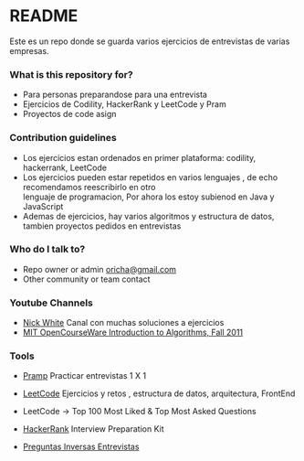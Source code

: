 # README #  
  
Este es un repo donde se guarda varios ejercicios de entrevistas de varias empresas.  
  
### What is this repository for? ###  
 * Para personas preparandose para una entrevista
* Ejercicios de Codility, HackerRank y LeetCode y Pram  
* Proyectos de code asign  
 
### Contribution guidelines ###  
  
* Los ejercicios estan ordenados en primer plataforma: codility, hackerrank, LeetCode  
* Los ejercicios pueden estar repetidos en varios lenguajes , de echo recomendamos reescribirlo en otro   
lenguaje de programacion, Por ahora los estoy subienod en Java y JavaScript  
* Ademas de ejercicios, hay varios algoritmos y estructura de datos, tambien proyectos pedidos en entrevistas  
  
###  Who do I talk to? ###  
* Repo owner or admin [oricha@gmail.com](oricha@gmail.com])  
* Other community or team contact  
  
###  Youtube Channels  
  
* [Nick White](https://www.youtube.com/channel/UC1fLEeYICmo3O9cUsqIi7HA/featured)      Canal con muchas soluciones a ejercicios  
* [MIT OpenCourseWare  Introduction to Algorithms, Fall 2011](https://www.youtube.com/watch?v=HtSuA80QTyo&list=PLUl4u3cNGP61Oq3tWYp6V_F-5jb5L2iHb)  
  
###  Tools  
  
* [Pramp](https://www.pramp.com/dashboard) Practicar entrevistas 1 X 1  
  
* [LeetCode](https://leetcode.com/explore/) Ejercicios y retos , estructura de datos, arquitectura, FrontEnd  
* LeetCode ->  Top 100 Most Liked & Top Most Asked Questions  
* [HackerRank](https://www.hackerrank.com/interview/interview-preparation-kit)  Interview Preparation Kit
* [Preguntas Inversas Entrevistas](https://github.com/viraptor/reverse-interview/blob/master/README.md)
